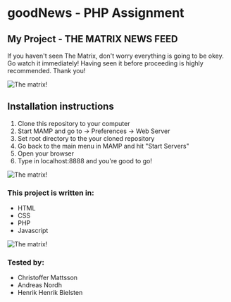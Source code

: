 # goodNews - PHP Assignment

## My Project - THE MATRIX NEWS FEED

If you haven't seen The Matrix, don't worry everything is going to be okey. Go watch it immediately!
Having seen it before proceeding is highly recommended. Thank you!

![The matrix!](https://media.giphy.com/media/4bpgqEqmOTwuk/giphy.gif)

## Installation instructions
1. Clone this repository to your computer
2. Start MAMP and go to -> Preferences -> Web Server
3. Set root directory to the your cloned repository
4. Go back to the main menu in MAMP and hit "Start Servers"
5. Open your browser
6. Type in localhost:8888 and you're good to go!

![The matrix!](https://media.giphy.com/media/26BRzQS5HXcEWM7du/giphy.gif)

### This project is written in:
- HTML
- CSS
- PHP
- Javascript

![The matrix!](https://media.giphy.com/media/W9lzJDwciz6bS/giphy.gif)

### Tested by:
- Christoffer Mattsson
- Andreas Nordh
- Henrik Henrik Bielsten
